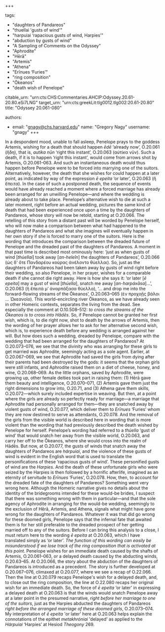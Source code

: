 +++

tags:
- "daughters of Pandareos"
- "thuellai &#39;gusts of wind&#39;"
- "harpuiai ‘rapacious gusts of wind, Harpies’"
- "abduction by gusts of wind"
- "A Sampling of Comments on the Odyssey"
- "Aphrodite"
- "Hērā"
- "Artemis"
- "Athena"
- "Erīnues ‘Furies’"
- "ring composition"
- "Ōkeanos"
- "death wish of Penelope"

citable_urn: "urn:cts:CHS:Commentaries.AHCIP:Odyssey.20.61-20.80.eSi7LNG"
target_urn: "urn:cts:greekLit:tlg0012.tlg002:20.61-20.80"
title: "Odyssey 20.061-080"

authors:
- email: "gnagy@chs.harvard.edu"
  name: "Gregory Nagy"
  username: "gnagy"
+++

<p>In a despondent mood, unable to fall asleep, Penelope prays to the goddess Artemis, wishing for a death that should happen <em>ēdē</em> ‘already now’, O.20.061 (ἤδη), that is, <em>autika</em> <em>nūn</em> ‘right this instant’, O.20.063 (αὐτίκα νῦν). Such a death, if it is to happen ‘right this instant’, would come from arrows shot by Artemis, O.20.061–063. And such an instantaneous death would thus happen before Penelope were to be forced into marrying one of the suitors. Alternatively, however, the death that she wishes for could happen at a later point, as indicated by way of the expression <em>ē</em> <em>epeita</em> ‘or later’, O.20.063 (ἢ ἔπειτα). In the case of such a postponed death, the sequence of events would have already reached a moment where a forced marriage has already been arranged for an unwilling Penelope—and where the wedding is already about to take place. Penelope’s alternative wish to die at such a later moment, right before an actual wedding, pictures the same kind of death that had been experienced once upon a time by the daughters of Pandareos, whose story will now be retold, starting at O.20.066. The retelling of this story from a distant past will be worded by Penelope herself, who will now make a comparison between what had happened to the daughters of Pandareos and what she imagines will eventually happen in her own story if she is forced to marry one of the suitors. Here is the wording that introduces the comparison between the dreaded future of Penelope and the dreaded past of the daughters of Pandareos. A moment in that past time is described most ominously here: ‘just as when gusts of wind [<em>thúellai</em>] took away [<em>an-heleîn</em>] the daughters of Pandareos’, O.20.066 (ὡς δ&#x27; ὅτε Πανδαρέου κούρας ἀνέλοντο θύελλαι). So, just as the daughters of Pandareos had been taken away by gusts of wind right before their wedding, so also Penelope, in her prayer, wishes for a comparable death if she cannot die right away. Here is how she says it: ‘or later [<em>ē epeita</em>] may a gust of wind [<em>thúella</em>], snatch me away [<em>an-harpáxāsa</em>]...’, O.20.063 (ἢ ἔπειτά μ’ ἀναρπάξασα θύελλα), ‘... and drop me into the forward-flowing streams of the Ōkeanos’, O.20.063–065 (ἐν προχοῇς βάλοι ... Ὠκεανοῖο). This world-encircling river Ōkeanos, as we have already seen in other Homeric contexts, separates the living from the dead. See especially the comment at O.10.508–512: <em>to cross the streams of the Ōkeanos is to cross into Hādēs</em>. So, if Penelope cannot be granted her first wish, which is, to die right now, shot to death by the arrows of Artemis, then the wording of her prayer allows her to ask for her alternative second wish, which is, to experience death before any wedding is arranged against her will. But how does such a wedding, dreaded by Penelope, compare with the wedding that had been arranged for the daughters of Pandareos? At O.20.073–076, we see that the divinity who was arranging for these girls to get married was Aphrodite, seemingly acting as a sole agent. Earlier, at O.20.067–069, we see that Aphrodite had saved the girls from dying after their parents had been destroyed by the gods: it seems that the orphan girls were still infants, and Aphrodite raised them on a diet of cheese, honey, and wine, O.20.068–069. As the little orphans, saved by Aphrodite, were growing up, other female deities took part in raising them: (1) Hērā gave them beauty and intelligence, O.20.070–071, (2) Artemis gave them just the right dimensions to grow into, O.20.71, and (3) Athena gave them skills, O.20.072—which surely included expertise in weaving. But then, at a point where the girls are already so perfectly ready for marriage—a marriage that Aphrodite had personally arranged for them—they are snatched away by violent gusts of wind, O.20.077, which deliver them to <em>Erīnues</em> ‘Furies’ whom they are now destined to serve as attendants, O.20.078. And the removal of the girls from the visible world is described here in wording that is more violent than the wording that had previously described the death wished by Penelope for herself. Penelope’s wording had referred to a <em>thúella</em> ‘gust of wind’ that would snatch her away from the visible world, O.20.063, and carry her off to the Ōkeanos, where she would cross into the realm of Hādēs. But now, at O.20.077, the gusts of winds that snatch away the daughters of Pandareos are <em>hárpuiai</em>, and the violence of these gusts of wind is evident in the English word that is used to translate the personifications of these ‘rapacious gusts of wind’. These personified gusts of wind are the <em>Harpies</em>. And the death of these unfortunate girls who were seized by the Harpies is then followed by a horrific afterlife, imagined as an eternity of servitude to <em>Erīnues</em> ‘Furies’, O.20.078. How, then, to account for the dreaded fate of the daughters of Pandareos? Something went very wrong here. Although the Homeric narrative gives no details about the identity of the bridegrooms intended for these would-be brides, I suspect that there was something wrong with them in particular—and that the sole agency of Aphrodite in arranging for the would-be wedding, seemingly to the exclusion of Hērā, Artemis, and Athena, signals what might have gone wrong for the daughters of Pandareos. Whatever it was that did go wrong for these doomed girls, Penelope says that the infernal fate that awaited them is for her still preferable to the dreaded prospect of her getting married off to any of the suitors. Before I can bring this analysis to a close, I must return here to the wording <em>ē epeita</em> at O.20.063, which I have translated simply as ‘or later’. <em>The function of this wording can easily be misunderstood if we lose track of the ring composition that is activated at this point</em>. Penelope wishes for an immediate death caused by the shafts of Artemis, O.20.061–063, or a delayed death caused by the abducting winds, O.20.63–65. At O.20.066, the story about the abduction of the daughters of Pandareos is introduced as a precedent. The story is further developed at O.20.067–076, climaxed at O.20.077, where we see a recap of O.22.066. Then the line at O.20.079 recaps Penelope&#x27;s wish for a delayed death, and, to close out the ring composition, the line at O.22.080 recaps her original wish for an immediate death. So, the force of <em>ē epeita</em> ‘or later&#x27; in expressing a delayed death at O.20.063 is that the winds would snatch Penelope away at a later point in the presumed narrative, <em>right before her marriage to one of the suitors</em>, just as the Harpies abducted the daughters of Pandareos <em>right before the arranged marriage of these doomed girls</em>, O.20.073–074. My interpretation of <em>ē epeita</em> &#x27;or later&#x27; here at O.20.063 helps explain the connotations of the epithet <em>metakhróniai</em> &#x27;delayed&#x27; as applied to the <em>Hárpuiai</em> ‘Harpies’ at Hesiod <em>Theogony</em> 269. </p>